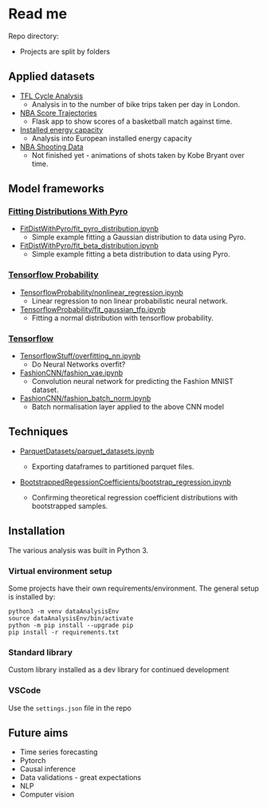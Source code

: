 # Read me

Repo directory:  
* Projects are split by folders

## Applied datasets
* [TFL Cycle Analysis](https://github.com/stanton119/data-analysis/tree/master/TFLCycles)
  * Analysis in to the number of bike trips taken per day in London.
* [NBA Score Trajectories](https://github.com/stanton119/nba-scores)
  * Flask app to show scores of a basketball match against time.
* [Installed energy capacity](https://github.com/stanton119/data-analysis/blob/master/EnergyCapacity/installed_energy_capacity.ipynb)
  * Analysis into European installed energy capacity
* [NBA Shooting Data](https://github.com/stanton119/data-analysis/tree/master/NBAShotSelection)
  * Not finished yet - animations of shots taken by Kobe Bryant over time.  

## Model frameworks
### [Fitting Distributions With Pyro](FitDistWithPyro/)
<!-- Skills: bayesian analysis -->
* [FitDistWithPyro/fit_pyro_distribution.ipynb](https://github.com/stanton119/data-analysis/blob/master/FitDistWithPyro/fit_pyro_distribution.ipynb)
  * Simple example fitting a Gaussian distribution to data using Pyro.
* [FitDistWithPyro/fit_beta_distribution.ipynb](https://github.com/stanton119/data-analysis/blob/master/FitDistWithPyro/fit_beta_distribution.ipynb)
  * Simple example fitting a beta distribution to data using Pyro.

### [Tensorflow Probability](TensorflowProbability/)
* [TensorflowProbability/nonlinear_regression.ipynb](https://github.com/stanton119/data-analysis/blob/master/TensorflowProbability/nonlinear_regression.ipynb)
  * Linear regression to non linear probabilistic neural network.
* [TensorflowProbability/fit_gaussian_tfp.ipynb](https://github.com/stanton119/data-analysis/blob/master/TensorflowProbability/fit_gaussian_tfp.ipynb)
  * Fitting a normal distribution with tensorflow probability.

### [Tensorflow](TensorflowStuff/)
* [TensorflowStuff/overfitting_nn.ipynb](https://github.com/stanton119/data-analysis/blob/master/TensorflowStuff/overfitting_nn.ipynb)
  * Do Neural Networks overfit?
* [FashionCNN/fashion_vae.ipynb](https://github.com/stanton119/data-analysis/blob/master/FashionCNN/fashion_vae.ipynb)
  * Convolution neural network for predicting the Fashion MNIST dataset.
* [FashionCNN/fashion_batch_norm.ipynb](https://github.com/stanton119/data-analysis/blob/master/FashionCNN/fashion_batch_norm.ipynb)
  * Batch normalisation layer applied to the above CNN model

## Techniques
* [ParquetDatasets/parquet_datasets.ipynb](https://github.com/stanton119/data-analysis/blob/master/ParquetDatasets/parquet_datasets.ipynb)
  * Exporting dataframes to partitioned parquet files.

* [BootstrappedRegessionCoefficients/bootstrap_regression.ipynb](https://github.com/stanton119/data-analysis/blob/master/BootstrappedRegessionCoefficients/bootstrap_regression.ipynb)
  * Confirming theoretical regression coefficient distributions with bootstrapped samples.



## Installation
The various analysis was built in Python 3.

### Virtual environment setup
Some projects have their own requirements/environment. The general setup is installed by:

```
python3 -m venv dataAnalysisEnv
source dataAnalysisEnv/bin/activate
python -m pip install --upgrade pip
pip install -r requirements.txt
```

### Standard library
Custom library installed as a dev library for continued development

### VSCode
Use the `settings.json` file in the repo

## Future aims
* Time series forecasting
* Pytorch
* Causal inference
* Data validations - great expectations
* NLP
* Computer vision
